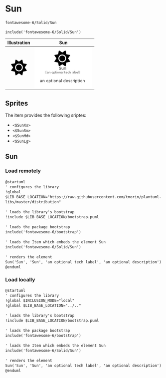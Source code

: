 # Sun


```text
fontawesome-6/Solid/Sun
```

```text
include('fontawesome-6/Solid/Sun')
```



| Illustration | Sun |
| :---: | :---: |
| ![illustration for Illustration](../../fontawesome-6/Solid/Sun.png) | ![illustration for Sun](../../fontawesome-6/Solid/Sun.Local.png) |



## Sprites
The item provides the following sriptes:

- `<$SunXs>`
- `<$SunSm>`
- `<$SunMd>`
- `<$SunLg>`





## Sun

### Load remotely
```plantuml
@startuml
' configures the library
!global $LIB_BASE_LOCATION="https://raw.githubusercontent.com/tmorin/plantuml-libs/master/distribution"

' loads the library's bootstrap
!include $LIB_BASE_LOCATION/bootstrap.puml

' loads the package bootstrap
include('fontawesome-6/bootstrap')

' loads the Item which embeds the element Sun
include('fontawesome-6/Solid/Sun')

' renders the element
Sun('Sun', 'Sun', 'an optional tech label', 'an optional description')
@enduml
```

### Load locally
```plantuml
@startuml
' configures the library
!global $INCLUSION_MODE="local"
!global $LIB_BASE_LOCATION="../.."

' loads the library's bootstrap
!include $LIB_BASE_LOCATION/bootstrap.puml

' loads the package bootstrap
include('fontawesome-6/bootstrap')

' loads the Item which embeds the element Sun
include('fontawesome-6/Solid/Sun')

' renders the element
Sun('Sun', 'Sun', 'an optional tech label', 'an optional description')
@enduml
```

